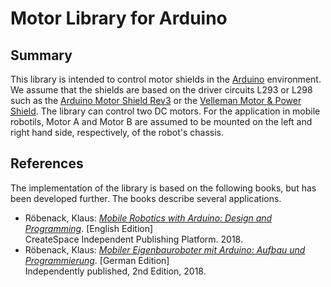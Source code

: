 # Motor Library for Arduino

## Summary

This library is intended to control motor shields in the [Arduino](https://www.arduino.cc) environment. We assume that the shields are based on the driver circuits L293 or L298 such as the [Arduino Motor Shield Rev3](https://store.arduino.cc/arduino-motor-shield-rev3) or the [Velleman Motor & Power Shield](https://www.velleman.eu/products/view/?id=412538). The library can control two DC motors. For the application in mobile robotils, Motor A and Motor B are assumed to be mounted on the left and right hand side, respectively, of the robot's chassis.

## References

The implementation of the library is based on the following books, but has been developed further. The books describe several applications.

* Röbenack, Klaus: [*Mobile Robotics with Arduino: Design and Programming*](https://www.amazon.de/dp/1726432335). \[English Edition\]  
  CreateSpace Independent Publishing Platform. 2018.
* Röbenack, Klaus: [*Mobiler Eigenbauroboter mit Arduino: Aufbau und Programmierung*](https://www.amazon.de/dp/1730747892). \[German Edition\]  
  Independently published, 2nd Edition, 2018.
